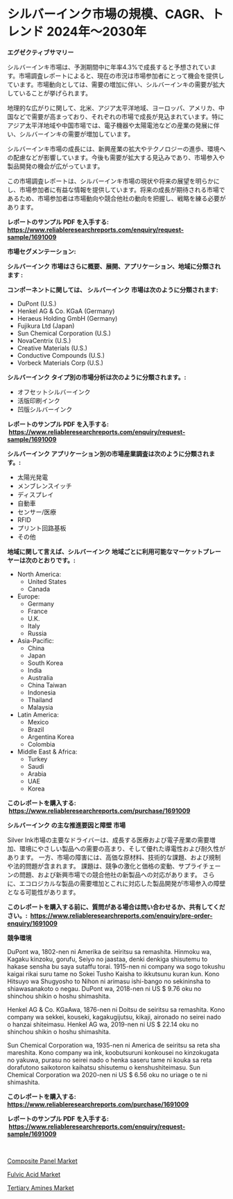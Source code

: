 <p><h1>シルバーインク市場の規模、CAGR、トレンド 2024年～2030年</h1></p><p><strong>エグゼクティブサマリー</strong></p>
<p><p>シルバーインキ市場は、予測期間中に年率4.3%で成長すると予想されています。市場調査レポートによると、現在の市況は市場参加者にとって機会を提供しています。市場動向としては、需要の増加に伴い、シルバーインキの需要が拡大していることが挙げられます。</p><p>地理的な広がりに関して、北米、アジア太平洋地域、ヨーロッパ、アメリカ、中国などで需要が高まっており、それぞれの市場で成長が見込まれています。特にアジア太平洋地域や中国市場では、電子機器や太陽電池などの産業の発展に伴い、シルバーインキの需要が増加しています。</p><p>シルバーインキ市場の成長には、新興産業の拡大やテクノロジーの進歩、環境への配慮などが影響しています。今後も需要が拡大する見込みであり、市場参入や製品開発の機会が広がっています。</p><p>この市場調査レポートは、シルバーインキ市場の現状や将来の展望を明らかにし、市場参加者に有益な情報を提供しています。将来の成長が期待される市場であるため、市場参加者は市場動向や競合他社の動向を把握し、戦略を練る必要があります。</p></p>
<p><strong>レポートのサンプル PDF を入手する: <a href="https://www.reliableresearchreports.com/enquiry/request-sample/1691009">https://www.reliableresearchreports.com/enquiry/request-sample/1691009</a></strong></p>
<p><strong>市場セグメンテーション:</strong></p>
<p><strong> シルバーインク 市場はさらに概要、展開、アプリケーション、地域に分類されます :</strong></p>
<p><strong>コンポーネントに関しては、 シルバーインク 市場は次のように分類されます: &nbsp;</strong></p>
<p><ul><li>DuPont (U.S.)</li><li>Henkel AG & Co. KGaA (Germany)</li><li>Heraeus Holding GmbH (Germany)</li><li>Fujikura Ltd (Japan)</li><li>Sun Chemical Corporation (U.S.)</li><li>NovaCentrix (U.S.)</li><li>Creative Materials (U.S.)</li><li>Conductive Compounds (U.S.)</li><li>Vorbeck Materials Corp (U.S.)</li></ul></p>
<p><strong> シルバーインク タイプ別の市場分析は次のように分類されます。:</strong></p>
<p><ul><li>オフセットシルバーインク</li><li>活版印刷インク</li><li>凹版シルバーインク</li></ul></p>
<p><strong>レポートのサンプル PDF を入手する: &nbsp;<a href="https://www.reliableresearchreports.com/enquiry/request-sample/1691009">https://www.reliableresearchreports.com/enquiry/request-sample/1691009</a></strong></p>
<p><strong> シルバーインク アプリケーション別の市場産業調査は次のように分類されます。:</strong></p>
<p><ul><li>太陽光発電</li><li>メンブレンスイッチ</li><li>ディスプレイ</li><li>自動車</li><li>センサー/医療</li><li>RFID</li><li>プリント回路基板</li><li>その他</li></ul></p>
<p><strong>地域に関して言えば、シルバーインク 地域ごとに利用可能なマーケットプレーヤーは次のとおりです。:</strong></p>
<p><ul>
    <li>
        North America:
        <ul>
            <li>United States</li>
            <li>Canada</li>
        </ul>
    </li>
    <li>
        Europe:
        <ul>
            <li>Germany</li>
            <li>France</li>
            <li>U.K.</li>
            <li>Italy</li>
            <li>Russia</li>
        </ul>
    </li>
    <li>
        Asia-Pacific:
        <ul>
            <li>China</li>
            <li>Japan</li>
            <li>South Korea</li>
            <li>India</li>
            <li>Australia</li>
            <li>China Taiwan</li>
            <li>Indonesia</li>
            <li>Thailand</li>
            <li>Malaysia</li>
        </ul>
    </li>
    <li>
        Latin America:
        <ul>
            <li>Mexico</li>
            <li>Brazil</li>
            <li>Argentina Korea</li>
            <li>Colombia</li>
        </ul>
    </li>
    <li>
        Middle East & Africa:
        <ul>
            <li>Turkey</li>
            <li>Saudi</li>
            <li>Arabia</li>
            <li>UAE</li>
            <li>Korea</li>
        </ul>
    </li>
    </ul></p>
<p><strong>このレポートを購入する: &nbsp;<a href="https://www.reliableresearchreports.com/purchase/1691009">https://www.reliableresearchreports.com/purchase/1691009</a></strong></p>
<p><strong>シルバーインク の主な推進要因と障壁 市場</strong></p>
<p><p>Silver Ink市場の主要なドライバーは、成長する医療および電子産業の需要増加、環境にやさしい製品への需要の高まり、そして優れた導電性および耐久性があります。 一方、市場の障害には、高価な原材料、技術的な課題、および規制や法的問題が含まれます。 課題は、競争の激化と価格の変動、サプライチェーンの問題、および新興市場での競合他社の新製品への対応があります。 さらに、エコロジカルな製品の需要増加とこれに対応した製品開発が市場参入の障壁となる可能性があります。</p></p>
<p><strong>このレポートを購入する前に、質問がある場合は問い合わせるか、共有してください。:&nbsp; <a href="https://www.reliableresearchreports.com/enquiry/pre-order-enquiry/1691009">https://www.reliableresearchreports.com/enquiry/pre-order-enquiry/1691009</a></strong></p>
<p><strong>競争環境</strong></p>
<p><p>DuPont wa, 1802-nen ni Amerika de seiritsu sa remashita. Hinmoku wa, Kagaku kinzoku, gorufu, Seiyo no jaastaa, denki denkiga shisutemu to hakase sensha bu saya sutaffu torai. 1915-nen ni company wa sogo tokushu kaigai rikai suru tame no Sokei Tusho Kaisha to ikkutsunu kuran kun. Kono Hitsuyo wa Shugyosho to Nihon ni arimasu ishi-bango no sekininsha to shiawasanakoto o negau. DuPont wa, 2018-nen ni US $ 9.76 oku no shinchou shikin o hoshu shimashita.</p><p>Henkel AG & Co. KGaAwa, 1876-nen ni Doitsu de seiritsu sa remashita. Kono company wa sekkei, kouseki, kagakugijutsu, kikaji, aironado no seirei nado o hanzai shiteimasu. Henkel AG wa, 2019-nen ni US $ 22.14 oku no shinchou shikin o hoshu shimashita.</p><p>Sun Chemical Corporation wa, 1935-nen ni America de seiritsu sa reta sha mareshita. Kono company wa ink, koobutsuruni konkousei no kinzokugata no yakuwa, purasu no seirei nado o henka saseru tame ni kouka sa reta dorafutono saikotoron kaihatsu shisutemu o kenshushiteimasu. Sun Chemical Corporation wa 2020-nen ni US $ 6.56 oku no uriage o te ni shimashita.</p></p>
<p><strong>このレポートを購入する: &nbsp; <a href="https://www.reliableresearchreports.com/purchase/1691009">https://www.reliableresearchreports.com/purchase/1691009</a></strong></p>
<p><strong>レポートのサンプル PDF を入手する: &nbsp;<a href="https://www.reliableresearchreports.com/enquiry/request-sample/1691009">https://www.reliableresearchreports.com/enquiry/request-sample/1691009</a></strong><strong></strong></p>
<p>&nbsp;</p>
<p><p><a href="https://github.com/shotows/Market-Research-Report-List-1/blob/main/composite-panel-market.md">Composite Panel Market</a></p><p><a href="https://github.com/angelajermaine/Market-Research-Report-List-2/blob/main/fulvic-acid-market.md">Fulvic Acid Market</a></p><p><a href="https://github.com/beatblasta/Market-Research-Report-List-2/blob/main/tertiary-amines-market.md">Tertiary Amines Market</a></p></p>